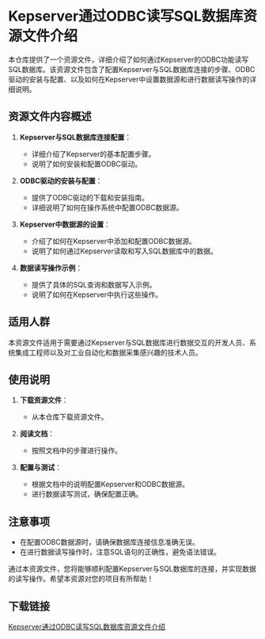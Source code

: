 # Kepserver通过ODBC读写SQL数据库资源文件介绍

本仓库提供了一个资源文件，详细介绍了如何通过Kepserver的ODBC功能读写SQL数据库。该资源文件包含了配置Kepserver与SQL数据库连接的步骤、ODBC驱动的安装与配置、以及如何在Kepserver中设置数据源和进行数据读写操作的详细说明。

## 资源文件内容概述

1. **Kepserver与SQL数据库连接配置**：
   - 详细介绍了Kepserver的基本配置步骤。
   - 说明了如何安装和配置ODBC驱动。

2. **ODBC驱动的安装与配置**：
   - 提供了ODBC驱动的下载和安装指南。
   - 详细说明了如何在操作系统中配置ODBC数据源。

3. **Kepserver中数据源的设置**：
   - 介绍了如何在Kepserver中添加和配置ODBC数据源。
   - 说明了如何通过Kepserver读取和写入SQL数据库中的数据。

4. **数据读写操作示例**：
   - 提供了具体的SQL查询和数据写入示例。
   - 说明了如何在Kepserver中执行这些操作。

## 适用人群

本资源文件适用于需要通过Kepserver与SQL数据库进行数据交互的开发人员、系统集成工程师以及对工业自动化和数据采集感兴趣的技术人员。

## 使用说明

1. **下载资源文件**：
   - 从本仓库下载资源文件。

2. **阅读文档**：
   - 按照文档中的步骤进行操作。

3. **配置与测试**：
   - 根据文档中的说明配置Kepserver和ODBC数据源。
   - 进行数据读写测试，确保配置正确。

## 注意事项

- 在配置ODBC数据源时，请确保数据库连接信息准确无误。
- 在进行数据读写操作时，注意SQL语句的正确性，避免语法错误。

通过本资源文件，您将能够顺利配置Kepserver与SQL数据库的连接，并实现数据的读写操作。希望本资源对您的项目有所帮助！

## 下载链接

[Kepserver通过ODBC读写SQL数据库资源文件介绍](https://pan.quark.cn/s/8e9a347f8f89)
